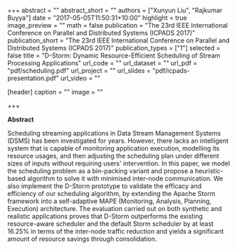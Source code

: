 +++
abstract = ""
abstract_short = ""
authors = ["Xunyun Liu", "Rajkumar Buyya"]
date = "2017-05-05T11:50:31+10:00"
highlight = true
image_preview = ""
math = false
publication = "The 23rd IEEE International Conference on Parallel and Distributed Systems (ICPADS 2017)"
publication_short = "The 23rd IEEE International Conference on Parallel and Distributed Systems (ICPADS 2017)"
publication_types = ["1"]
selected = false
title = "D-Storm: Dynamic Resource-Efficient Scheduling of Stream Processing Applications"
url_code = ""
url_dataset = ""
url_pdf = "pdf/scheduling.pdf"
url_project = ""
url_slides = "pdf/icpads-presentation.pdf"
url_video = ""

[header]
  caption = ""
  image = ""

+++

**Abstract**

Scheduling streaming applications in Data Stream Management Systems (DSMS) has been investigated for years. However, there lacks an intelligent system that is capable of monitoring application execution, modelling its resource usages, and then adjusting the scheduling plan under different sizes of inputs  without requiring users' intervention. 
In this paper, we model the scheduling problem as a bin-packing variant and propose a heuristic-based algorithm to solve it with minimised inter-node communication. We also implement the D-Storm prototype to validate the efficacy and efficiency of our scheduling algorithm, by extending the Apache Storm framework into a self-adaptive MAPE (Monitoring, Analysis, Planning, Execution) architecture. The evaluation carried out on both synthetic and realistic applications proves that D-Storm outperforms the existing resource-aware scheduler and the default Storm scheduler by at least 16.25% in terms of the inter-node traffic reduction and yields a significant amount of resource savings through consolidation.
